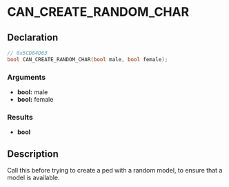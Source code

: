 # CAN_CREATE_RANDOM_CHAR

## Declaration
```cpp
// 0x5CD64D63
bool CAN_CREATE_RANDOM_CHAR(bool male, bool female);
```

### Arguments
- **bool:** male
- **bool:** female

### Results
- **bool**

## Description
Call this before trying to create a ped with a random model, to ensure that a model is available.